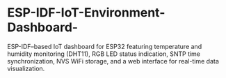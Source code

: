 # ESP-IDF-IoT-Environment-Dashboard-
ESP-IDF–based IoT dashboard for ESP32 featuring temperature and humidity monitoring (DHT11), RGB LED status indication, SNTP time synchronization, NVS WiFi storage, and a web interface for real-time data visualization.
